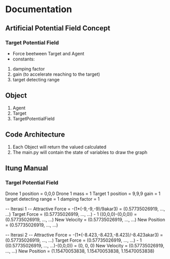 # Documentation

## Artificial Potential Field Concept

### Target Potential Field
- Force beetween Target and Agent
- constants:
1. damping factor
2. gain (to accelerate reaching to the target)
3. target detecting range

## Object
1. Agent
2. Target
3. TargetPotentialField


## Code Architecture
1. Each Object will return the valued calculated
2. The main.py will contain the state of variables to draw the graph


## Itung Manual
### Targel Potential Field
Drone 1 position = 0,0,0
Drone 1 mass = 1
Target 1 position = 9,9,9
gain = 1
target detecting range = 1
damping factor = 1

-- Iterasi 1 --
Attractive Force = -(1*(-9,-9,-9)/9akar3) = (0.57735026919, ..., ...)
Target Force = (0.57735026919, ..., ...) - 1 ((0,0,0)-(0,0,0)) = (0.57735026919, ..., ...)
New Velocity = (0.57735026919, ..., ...)
New Position = (0.57735026919, ..., ...)

-- Iterasi 2 --
Attractive Force = -(1*(-8.423,-8.423,-8.423)/-8.423akar3) = (0.57735026919, ..., ...)
Target Force = (0.57735026919, ..., ...) - 1 ((0.57735026919, ..., ...)-(0,0,0)) = (0, 0, 0)
New Velocity = (0.57735026919, ..., ...)
New Position = (1.15470053838, 1.15470053838, 1.15470053838)
